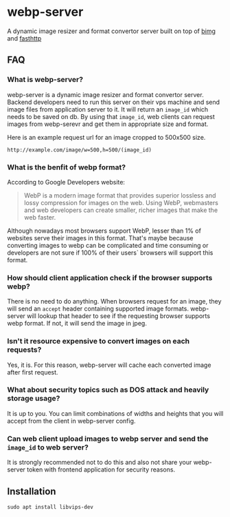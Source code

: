 # webp-server
A dynamic image resizer and format convertor server built on top of
[bimg](https://github.com/h2non/bimg) and [fasthttp](https://github.com/valyala/fasthttp)


## FAQ

### What is webp-server?
webp-server is a dynamic image resizer and format convertor server.
Backend developers need to run this server on their vps machine and
send image files from application server to it. It will return an
`image_id` which needs to be saved on db.
By using that `image_id`, web clients can request images from webp-serevr
and get them in appropriate size and format.

Here is an example request url for an image cropped to 500x500 size.

```code
http://example.com/image/w=500,h=500/(image_id)
```

### What is the benfit of webp format?
According to Google Developers website:
>  WebP is a modern image format that provides superior lossless and
>  lossy compression for images on the web. Using WebP, webmasters
>  and web developers can create smaller, richer images that make the web faster.

Although nowadays most browsers support WebP, lesser than 1% of websites
serve their images in this format. That's maybe because converting images to webp
can be complicated and time consuming or developers are not sure if 100% of their
users` browsers will support this format.

### How should client application check if the browser supports webp?
There is no need to do anything. When browsers request for an image, they will send
an `accept` header containing supported image formats. webp-server will lookup
that header to see if the requesting browser supports webp format.
If not, it will send the image in jpeg.

### Isn't it resource expensive to convert images on each requests?
Yes, it is. For this reason, webp-server will cache each converted image
after first request.

### What about security topics such as DOS attack and heavily storage usage?
It is up to you. You can limit combinations of widths and heights that
you will accept from the client in webp-server config.

### Can web client upload images to webp server and send the `image_id` to web server?
It is strongly recommended not to do this and also not share your webp-server token
with frontend application for security reasons.


## Installation

```code
sudo apt install libvips-dev
```
